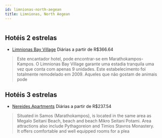 ```yaml
---
id: limnionas-north-aegean
title: Limnionas, North Aegean
---
```


<center><img src="https://assets.cosmos-data.com/4/0591fc340fc253ee8ff71d37a916346a-183706.jpg" alt="" /></center>


## Hotéis 2 estrelas

-    [Limnionas Bay Village](https://www.hurb.com/hoteis/limnionas/limnionas-bay-village-JNP-JP787806?cmp=18055) Diárias a partir de R$366.64
   > Este encantador hotel, pode encontrar-se em Marathokampos-Kampos. O Limnionas Bay Village garante uma estadia tranquila uma vez que conta com apenas 9 unidades. Este estabelecimento foi totalmente remodelado em 2009. Aqueles que não gostam de animais pode

## Hotéis 3 estrelas

-    [Nereides Apartments](https://www.hurb.com/hoteis/limnionas/nereides-apartments-JNP-JP322024?cmp=18055) Diárias a partir de R$237.54
   > Situated in Samos (Marathokampos), is located in the same area as Megalo Seitani Beach, beach and beach Mikro Seitani Potami. Area attractions also include Pythagoreion and Timios Stavros Monastery. It offers comfortable and well equipped rooms for a plea
